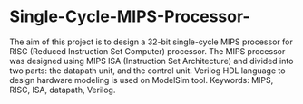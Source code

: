 # Single-Cycle-MIPS-Processor-
The aim of this project is to design a 32-bit single-cycle MIPS processor for RISC (Reduced Instruction Set Computer) processor. 
The MIPS processor was designed  using MIPS ISA (Instruction Set Architecture) and divided into two parts:  the datapath unit, 
and the control unit. Verilog HDL language to design hardware modeling is used on ModelSim tool. 
Keywords: MIPS, RISC, ISA, datapath, Verilog.
